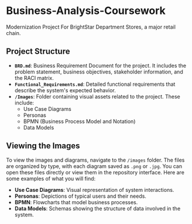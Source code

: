# Business-Analysis-Coursework

Modernization Project For BrightStar Department Stores, a major retail chain.

## Project Structure

- **`BRD.md`**: Business Requirement Document for the project. It includes the problem statement, business objectives, stakeholder information, and the RACI matrix.
- **`Functional_Requirements.md`**: Detailed functional requirements that describe the system's expected behavior.
- **`/Images`**: Folder containing visual assets related to the project. These include:
  - Use Case Diagrams
  - Personas
  - BPMN (Business Process Model and Notation)
  - Data Models

## Viewing the Images

To view the images and diagrams, navigate to the `/images` folder. The files are organized by type, with each diagram saved as `.png` or `.jpg`. You can open these files directly or view them in the repository interface. Here are some examples of what you will find:

- **Use Case Diagrams**: Visual representation of system interactions.
- **Personas**: Depictions of typical users and their needs.
- **BPMN**: Flowcharts that model business processes.
- **Data Models**: Schemas showing the structure of data involved in the system.
